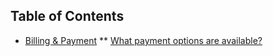 Table of Contents
-----------------

*  [Billing & Payment](accounts_billing/billing.md)
**  [What payment options are available?](accounts_billing/billing.md#what-payment-options-are-available)